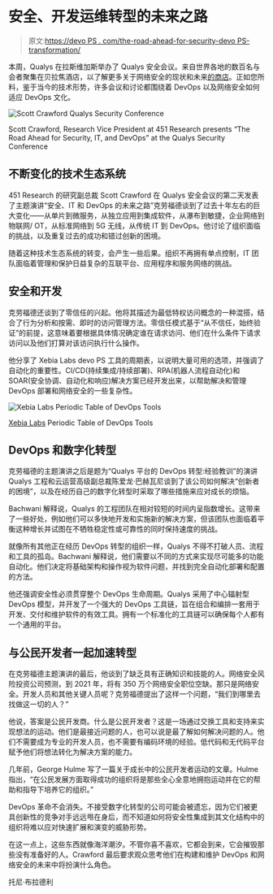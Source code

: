# 安全、开发运维转型的未来之路

> 原文:[https://devo PS . com/the-road-ahead-for-security-devo PS-transformation/](https://devops.com/the-road-ahead-for-security-devops-transformation/)

本周，Qualys 在拉斯维加斯举办了 Qualys 安全会议。来自世界各地的数百名与会者聚集在贝拉焦酒店，以了解更多关于网络安全的现状和未来[的商店](https://blog.qualys.com/misc/2019/11/20/the-power-and-future-of-the-qualys-cloud-platform)。正如您所料，鉴于当今的技术形势，许多会议和讨论都围绕着 DevOps 以及网络安全如何适应 DevOps 文化。

![Scott Crawford Qualys Security Conference](../Images/c32aa1f1266c0db3bb5f1b72c3b8077f.png)

Scott Crawford, Research Vice President at 451 Research presents “The Road Ahead for Security, IT, and DevOps” at the Qualys Security Conference

## 不断变化的技术生态系统

451 Research 的研究副总裁 Scott Crawford 在 Qualys 安全会议的第二天发表了主题演讲“安全、IT 和 DevOps 的未来之路”克劳福德谈到了过去十年左右的巨大变化——从单片到微服务，从独立应用到集成软件，从瀑布到敏捷，企业网络到物联网/ OT，从标准网络到 5G 无线，从传统 IT 到 DevOps。他讨论了组织面临的挑战，以及重复过去的成功和错过创新的困境。

随着这种技术生态系统的转变，会产生一些后果。组织不再拥有单点控制，IT 团队面临着管理和保护日益复杂的互联平台、应用程序和服务网络的挑战。

## 安全和开发

克劳福德还谈到了零信任的兴起。他将其描述为最低特权访问概念的一种混搭，结合了行为分析和按需、即时的访问管理方法。零信任模式基于“从不信任，始终验证”的前提，这意味着要根据具体情况确定谁在请求访问、他们在什么条件下请求访问以及他们打算对该访问执行什么操作。

他分享了 Xebia Labs devo PS 工具的周期表，以说明大量可用的选项，并强调了自动化的重要性。CI/CD(持续集成/持续部署)、RPA(机器人流程自动化)和 SOAR(安全协调、自动化和响应)解决方案已经开发出来，以帮助解决和管理 DevOps 部署和网络安全的一些复杂性。

![Xebia Labs Periodic Table of DevOps Tools](../Images/d55f117c033e2c44e140f90a16d38c86.png)

[Xebia Labs](https://xebialabs.com/periodic-table-of-devops-tools/) Periodic Table of DevOps Tools

## DevOps 和数字化转型

克劳福德的主题演讲之后是题为“Qualys 平台的 DevOps 转型:经验教训”的演讲 Qualys 工程和云运营高级副总裁陈爱龙·巴赫瓦尼谈到了该公司如何解决“创新者的困境”，以及在经历自己的数字化转型时采取了哪些措施来应对成长的烦恼。

Bachwani 解释说，Qualys 的工程团队在相对较短的时间内呈指数增长。这带来了一些好处，例如他们可以多快地开发和实施新的解决方案，但该团队也面临着平衡这种增长并试图在不牺牲稳定性或可靠性的同时保持速度的挑战。

就像所有其他正在经历 DevOps 转型的组织一样，Qualys 不得不打破人员、流程和工具的孤岛。Bachwani 解释说，他们需要以不同的方式来实现尽可能多的功能自动化。他们决定将基础架构和操作视为软件问题，并找到完全自动化部署和配置的方法。

他还强调安全性必须贯穿整个 DevOps 生命周期。Qualys 采用了中心辐射型 DevOps 模型，并开发了一个强大的 DevOps 工具链，旨在组合和编排一套用于开发、交付和维护软件的有效工具。拥有一个标准化的工具链可以确保每个人都有一个通用的平台。

## 与公民开发者一起加速转型

在克劳福德主题演讲的最后，他谈到了缺乏具有正确知识和技能的人。网络安全风险投资公司预测，到 2021 年，将有 350 万个网络安全职位空缺。那只是网络安全。开发人员和其他关键人员呢？克劳福德提出了这样一个问题，“我们到哪里去找做这一切的人？”

他说，答案是公民开发商。什么是公民开发者？这是一场通过交换工具和支持来实现想法的运动。他们是最接近问题的人，也可以说是最了解如何解决问题的人。他们不需要成为专业的开发人员，也不需要有编码环境的经验。低代码和无代码平台赋予他们将想法转化为解决方案的能力。

几年前，George Hulme 写了一篇关于成长中的公民开发者运动的文章。Hulme 指出，“在公民发展方面取得成功的组织将是那些全心全意地拥抱运动并在它的帮助和指导下培养它的组织。”

DevOps 革命不会消失。不接受数字化转型的公司可能会被遗忘，因为它们被更具创新性的竞争对手远远甩在身后，而不知道如何将安全性集成到其文化结构中的组织将难以应对快速扩展和演变的威胁形势。

在这一点上，这些东西就像海洋潮汐。不管你喜不喜欢，它都会到来，它会摧毁那些没有准备好的人。Crawford 最后要求观众思考他们在构建和维护 DevOps 和网络安全的未来中将扮演什么角色。

托尼·布拉德利